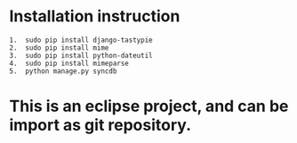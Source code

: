
# Installation instruction
	1.	sudo pip install django-tastypie
	2.	sudo pip install mime
	3.	sudo pip install python-dateutil
	4.	sudo pip install mimeparse
	5.	python manage.py syncdb

# This is an eclipse project, and can be import as git repository.
